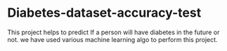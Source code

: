 # Diabetes-dataset-accuracy-test
This project helps to predict If a person will have diabetes in the future or not. we have used various machine learning algo to perform this project. 
